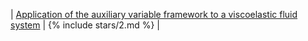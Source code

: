 | [Application of the auxiliary variable framework to a viscoelastic fluid system](/open-problems/#viscoelastic) | {% include stars/2.md %} |